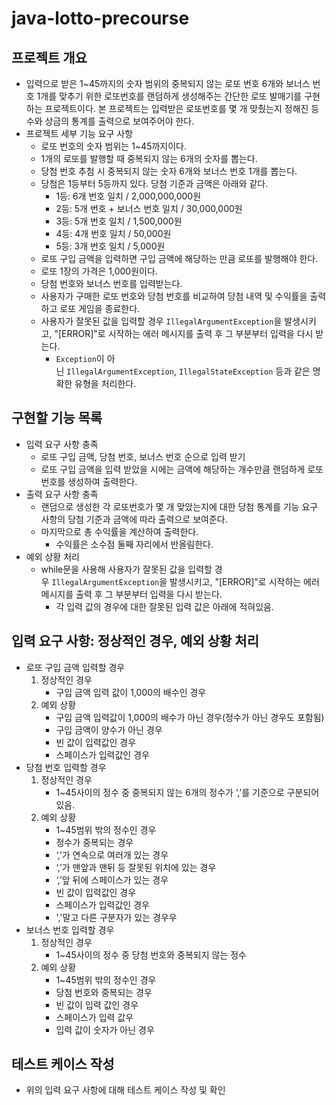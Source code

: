 # java-lotto-precourse


## 프로젝트 개요

- 입력으로 받은 1~45까지의 숫자 범위의 중복되지 않는 로또 번호 6개와 보너스 번호 1개를 맞추기 위한 로또번호를 랜덤하게 생성해주는 간단한 로또 발매기를 구현하는 프로젝트이다. 본 프로젝트는 입력받은 로또번호를 몇 개 맞췄는지 정해진 등수와 상금의 통계를 출력으로 보여주어야 한다.
- 프로젝트 세부 기능 요구 사항
    - 로또 번호의 숫자 범위는 1~45까지이다.
    - 1개의 로또를 발행할 때 중복되지 않는 6개의 숫자를 뽑는다.
    - 당첨 번호 추첨 시 중복되지 않는 숫자 6개와 보너스 번호 1개를 뽑는다.
    - 당첨은 1등부터 5등까지 있다. 당첨 기준과 금액은 아래와 같다.
        - 1등: 6개 번호 일치 / 2,000,000,000원
        - 2등: 5개 번호 + 보너스 번호 일치 / 30,000,000원
        - 3등: 5개 번호 일치 / 1,500,000원
        - 4등: 4개 번호 일치 / 50,000원
        - 5등: 3개 번호 일치 / 5,000원
    - 로또 구입 금액을 입력하면 구입 금액에 해당하는 만큼 로또를 발행해야 한다.
    - 로또 1장의 가격은 1,000원이다.
    - 당첨 번호와 보너스 번호를 입력받는다.
    - 사용자가 구매한 로또 번호와 당첨 번호를 비교하여 당첨 내역 및 수익률을 출력하고 로또 게임을 종료한다.
    - 사용자가 잘못된 값을 입력할 경우 `IllegalArgumentException`을 발생시키고, "[ERROR]"로 시작하는 에러 메시지를 출력 후 그 부분부터 입력을 다시 받는다.
        - `Exception`이 아닌 `IllegalArgumentException`, `IllegalStateException` 등과 같은 명확한 유형을 처리한다.
        

## 구현할 기능 목록

- 입력 요구 사항 충족
    - 로또 구입 금액, 당첨 번호, 보너스 번호 순으로 입력 받기
    - 로또 구입 금액을 입력 받았을 시에는 금액에 해당하는 개수만큼 랜덤하게 로또번호를 생성하여 출력한다.
- 출력 요구 사항 충족
    - 랜덤으로 생성한 각 로또번호가 몇 개 맞았는지에 대한 당첨 통계를 기능 요구 사항의 당첨 기준과 금액에 따라 출력으로 보여준다.
    - 마지막으로 총 수익률을 계산하여 출력한다.
        - 수익률은 소수점 둘째 자리에서 반올림한다.
- 예외 상황 처리
    - while문을 사용해 사용자가 잘못된 값을 입력할 경우 `IllegalArgumentException`을 발생시키고, "[ERROR]"로 시작하는 에러 메시지를 출력 후 그 부분부터 입력을 다시 받는다.
        - 각 입력 값의 경우에 대한 잘못된 입력 값은 아래에 적혀있음.


## 입력 요구 사항: 정상적인 경우, 예외 상황 처리

- 로또 구입 금액 입력할 경우
    1. 정상적인 경우
        - 구입 금액 입력 값이 1,000의 배수인 경우
    2. 예외 상황
        - 구입 금액 입력값이 1,000의 배수가 아닌 경우(정수가 아닌 경우도 포함됨)
        - 구입 금액이 양수가 아닌 경우
        - 빈 값이 입력값인 경우
        - 스페이스가 입력값인 경우
- 당첨 번호 입력할 경우
    1. 정상적인 경우
        - 1~45사이의 정수 중 중복되지 않는 6개의 정수가 ‘,’를 기준으로 구분되어 있음.
    2. 예외 상황
        - 1~45범위 밖의 정수인 경우
        - 정수가 중복되는 경우
        - ‘,’가 연속으로 여러개 있는 경우
        - ‘,’가 맨앞과 맨뒤 등 잘못된 위치에 있는 경우
        - ‘,’앞 뒤에 스페이스가 있는 경우
        - 빈 값이 입력값인 경우
        - 스페이스가 입력값인 경우
        - ','말고 다른 구분자가 있는 경우우
- 보너스 번호 입력할 경우
    1. 정상적인 경우
        - 1~45사이의 정수 중 당첨 번호와 중복되지 않는 정수
    2. 예외 상황
        - 1~45범위 밖의 정수인 경우
        - 당첨 번호와 중복되는 경우
        - 빈 값이 입력 값인 경우
        - 스페이스가 입력 값우
        - 입력 값이 숫자가 아닌 경우
        

## 테스트 케이스 작성

- 위의 입력 요구 사항에 대해 테스트 케이스 작성 및 확인
